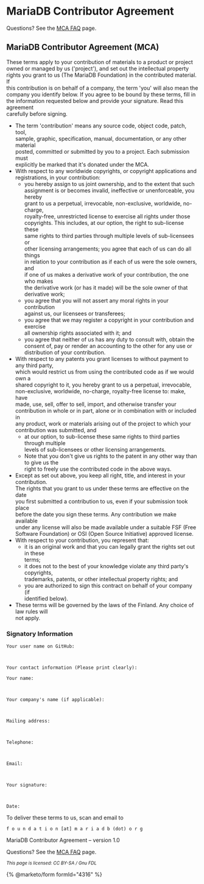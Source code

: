 # MariaDB Contributor Agreement

Questions? See the [MCA FAQ](mariadb-contributor-agreement-faq.md) page.

## MariaDB Contributor Agreement (MCA)

These terms apply to your contribution of materials to a product or project\
owned or managed by us ('project'), and set out the intellectual property\
rights you grant to us (The MariaDB Foundation) in the contributed material. If\
this contribution is on behalf of a company, the term 'you' will also mean the\
company you identify below. If you agree to be bound by these terms, fill in\
the information requested below and provide your signature. Read this agreement\
carefully before signing.

* The term 'contribution' means any source code, object code, patch, tool,\
  sample, graphic, specification, manual, documentation, or any other material\
  posted, committed or submitted by you to a project. Each submission must\
  explicitly be marked that it's donated under the MCA.
* With respect to any worldwide copyrights, or copyright applications and\
  registrations, in your contribution:
  * you hereby assign to us joint ownership, and to the extent that such\
    assignment is or becomes invalid, ineffective or unenforceable, you hereby\
    grant to us a perpetual, irrevocable, non-exclusive, worldwide, no-charge,\
    royalty-free, unrestricted license to exercise all rights under those\
    copyrights. This includes, at our option, the right to sub-license these\
    same rights to third parties through multiple levels of sub-licensees or\
    other licensing arrangements; you agree that each of us can do all things\
    in relation to your contribution as if each of us were the sole owners, and\
    if one of us makes a derivative work of your contribution, the one who makes\
    the derivative work (or has it made) will be the sole owner of that\
    derivative work;
  * you agree that you will not assert any moral rights in your contribution\
    against us, our licensees or transferees;
  * you agree that we may register a copyright in your contribution and exercise\
    all ownership rights associated with it; and
  * you agree that neither of us has any duty to consult with, obtain the\
    consent of, pay or render an accounting to the other for any use or\
    distribution of your contribution.
* With respect to any patents you grant licenses to without payment to any third party,\
  which would restrict us from using the contributed code as if we would own a\
  shared copyright to it, you hereby grant to us a perpetual, irrevocable,\
  non-exclusive, worldwide, no-charge, royalty-free license to: make, have\
  made, use, sell, offer to sell, import, and otherwise transfer your\
  contribution in whole or in part, alone or in combination with or included in\
  any product, work or materials arising out of the project to which your\
  contribution was submitted, and
  * at our option, to sub-license these same rights to third parties through multiple\
    levels of sub-licensees or other licensing arrangements.
  * Note that you don't give us rights to the patent in any other way than to give us the\
    right to freely use the contributed code in the above ways.
* Except as set out above, you keep all right, title, and interest in your contribution.\
  The rights that you grant to us under these terms are effective on the date\
  you first submitted a contribution to us, even if your submission took place\
  before the date you sign these terms. Any contribution we make available\
  under any license will also be made available under a suitable FSF (Free\
  Software Foundation) or OSI (Open Source Initiative) approved license.
* With respect to your contribution, you represent that:
  * it is an original work and that you can legally grant the rights set out in these\
    terms;
  * it does not to the best of your knowledge violate any third party's copyrights,\
    trademarks, patents, or other intellectual property rights; and
  * you are authorized to sign this contract on behalf of your company (if\
    identified below).
* These terms will be governed by the laws of the Finland. Any choice of law rules will\
  not apply.

### Signatory Information

```
Your user name on GitHub:



Your contact information (Please print clearly): 

Your name:



Your company's name (if applicable):



Mailing address:



Telephone:



Email:

 

Your signature:



Date:
```

To deliver these terms to us, scan and email to

```
f o u n d a t i o n [at] m a r i a d b (dot) o r g
```

MariaDB Contributor Agreement – version 1.0

Questions? See the [MCA FAQ](mariadb-contributor-agreement-faq.md) page.

<sub>_This page is licensed: CC BY-SA / Gnu FDL_</sub>

{% @marketo/form formId="4316" %}
